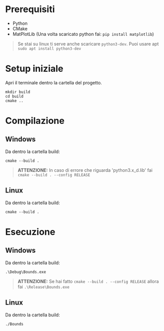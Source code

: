 # Prerequisiti
- Python
- CMake
- MatPlotLib (Una volta scaricato python fai: `pip install matplotlib`)
> Se stai su linux ti serve anche scaricare `python3-dev`. Puoi usare apt `sudo apt install python3-dev`

# Setup iniziale
Apri il terminale dentro la cartella del progetto.
```
mkdir build
cd build
cmake ..
```

# Compilazione
## Windows
Da dentro la cartella build:
```
cmake --build .
```
> **ATTENZIONE:** In caso di errore che riguarda 'python3.x_d.lib' fai `cmake --build . --config RELEASE`

## Linux
Da dentro la cartella build:
```
cmake --build .
```

# Esecuzione
## Windows
Da dentro la cartella build:
```
.\Debug\Bounds.exe
```
> **ATTENZIONE:** Se hai fatto `cmake --build . --config RELEASE` allora fai `.\Release\Bounds.exe`

## Linux
Da dentro la cartella build:
```
./Bounds
```